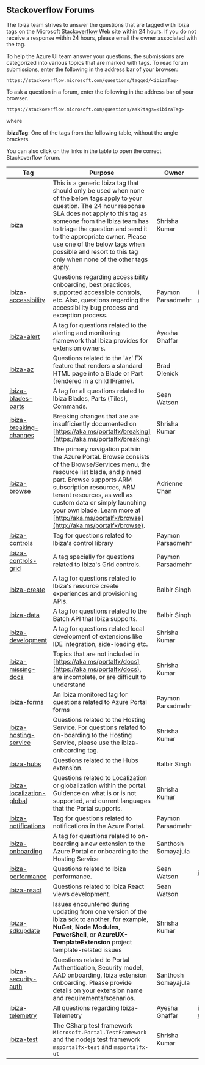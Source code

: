 <a name="stackoverflow-forums"></a>
## Stackoverflow Forums

The Ibiza team strives to answer the questions that are tagged with Ibiza tags on the Microsoft [Stackoverflow](https://stackoverflow.microsoft.com) Web site within 24 hours. If you do not receive a response within 24 hours, please email the owner associated with the tag.

To help the Azure UI team answer your questions, the submissions are categorized into various topics that are marked with tags.
To read forum submissions, enter the following in the address bar of your browser:

```https://stackoverflow.microsoft.com/questions/tagged/<ibizaTag>```

To ask a question in a forum, enter the following in the address bar of your browser.

```https://stackoverflow.microsoft.com/questions/ask?tags=<ibizaTag>```

where

**ibizaTag**:  One of the tags from the following table, without the angle brackets.

You can also click on the links in the table to open the correct Stackoverflow forum.

| Tag                                                                                                   | Purpose                                                                                       | Owner               | Contact |
| ----------------------------------------------------------------------------------------------------- | --------------------------------------------------------------------------------------------- | ------------------- | ------- |
| [ibiza](https://stackoverflow.microsoft.com/questions/tagged/ibiza)                                   | This is a generic Ibiza tag that should only be used when none of the below tags apply to your question. The 24 hour response SLA does not apply to this tag as someone from the Ibiza team has to triage the question and send it to the appropriate owner. Please use one of the below tags when possible and resort to this tag only when none of the other tags apply.   | Shrisha Kumar     | |
| [ibiza-accessibility](https://stackoverflow.microsoft.com/questions/tagged/ibiza-accessibility)       | Questions regarding accessibility onboarding, best practices, supported accessible controls, etc. Also, questions regarding the accessibility bug process and exception process.         | Paymon Parsadmehr   | <a href="mailto:ibiza-accessibility@microsoft.com?subject=Stackoverflow: Accessibility">ibiza-accessibility@microsoft.com </a> |
|[ibiza-alert](https://stackoverflow.microsoft.com/questions/tagged/ibiza-alert)|A tag for questions related to the alerting and monitoring framework that Ibiza provides for extension owners.|Ayesha Ghaffar| |
| [ibiza-az](https://stackoverflow.microsoft.com/questions/tagged/ibiza-az)                             | Questions related to the '`Az`' FX feature that renders a standard HTML page into a Blade or Part (rendered in a child IFrame). | Brad Olenick | |
| [ibiza-blades-parts](https://stackoverflow.microsoft.com/questions/tagged/ibiza-blades-parts)         | A tag for all questions related to Ibiza Blades, Parts (Tiles), Commands.                     | Sean Watson         | |
| [ibiza-breaking-changes](https://stackoverflow.microsoft.com/questions/tagged/ibiza-breaking-changes) | Breaking changes that are are insufficiently documented on [https://aka.ms/portalfx/breaking](https://aka.ms/portalfx/breaking)  | Shrisha Kumar | |
| [ibiza-browse](https://stackoverflow.microsoft.com/questions/tagged/ibiza-browse)                     | The primary navigation path in the Azure Portal. Browse consists of the Browse/Services menu, the resource list blade, and pinned part. Browse supports ARM subscription resources, ARM tenant resources, as well as custom data or simply launching your own blade. Learn more at [http://aka.ms/portalfx/browse](http://aka.ms/portalfx/browse).                                                     | Adrienne Chan         | |
| [ibiza-controls](https://stackoverflow.microsoft.com/questions/tagged/ibiza-controls)                 | Tag for questions related to Ibiza's control library                                | Paymon Parsadmehr    | |
| [ibiza-controls-grid](https://stackoverflow.microsoft.com/questions/tagged/ibiza-controls-grid)       | A tag specially for questions related to Ibiza's Grid controls.   | Paymon Parsadmehr    | |
| [ibiza-create](https://stackoverflow.microsoft.com/questions/tagged/ibiza-create) | A tag for questions related to Ibiza's resource create experiences and provisioning APIs. | Balbir Singh        | |
| [ibiza-data](https://stackoverflow.microsoft.com/questions/tagged/ibiza-data) | A tag for questions related to the Batch API that Ibiza supports. | Balbir Singh | |
| [ibiza-development](https://stackoverflow.microsoft.com/questions/tagged/ibiza-development)   | A tag for questions related local development of extensions like IDE integration, side-loading etc. | Shrisha Kumar | |
| [ibiza-missing-docs](https://stackoverflow.microsoft.com/questions/tagged/ibiza-docs)         | Topics that are not included in [https://aka.ms/portalfx/docs](https://aka.ms/portalfx/docs), are incomplete, or are difficult to understand  | Shrisha Kumar | |
| [ibiza-forms](https://stackoverflow.microsoft.com/questions/tagged/ibiza-forms)                       | An Ibiza monitored tag for questions related to Azure Portal forms                            | Paymon Parsadmehr    | |
| [ibiza-hosting-service](https://stackoverflow.microsoft.com/questions/tagged/ibiza-hosting-service)   | Questions related to the Hosting Service. For questions related to on-boarding to the Hosting Service, please use the ibiza-onboarding tag. | Shrisha Kumar | |
| [ibiza-hubs](https://stackoverflow.microsoft.com/questions/tagged/ibiza-hubs)   | Questions related to the Hubs extension. | Balbir Singh | |
| [ibiza-localization-global](https://stackoverflow.microsoft.com/questions/tagged/ibiza-localization-global) | Questions related to Localization or globalization within the portal. Guidence on what is or is not supported, and current languages that the Portal supports.                                                             | Shrisha Kumar   | |
| [ibiza-notifications](https://stackoverflow.microsoft.com/questions/tagged/ibiza-notifications) | Tag for questions related to notifications in the Azure Portal. | Paymon Parsadmehr | |
| [ibiza-onboarding](https://stackoverflow.microsoft.com/questions/tagged/ibiza-onboarding) | A tag for questions related to on-boarding a new extension to the Azure Portal or onboarding to the Hosting Service | Santhosh Somayajula | |
| [ibiza-performance](https://stackoverflow.microsoft.com/questions/tagged/ibiza-performance)           | Questions related to Ibiza performance.                                                       | Sean Watson         | <a href="mailto:ibiza-perf@microsoft.com?subject=Stackoverflow: Performance">ibiza-perf@microsoft.com </a> |
| [ibiza-react](https://stackoverflow.microsoft.com/questions/tagged/ibiza-react)           | Questions related to Ibiza React views development.                                                       | Sean Watson         | |
| [ibiza-sdkupdate](https://stackoverflow.microsoft.com/questions/tagged/ibiza-sdkupdate)               | Issues encountered during updating from one version of the ibiza sdk to another, for example,  **NuGet**, **Node Modules**, **PowerShell**, or **AzureUX-TemplateExtension** project template-related issues   | Shrisha Kumar | |
| [ibiza-security-auth](https://stackoverflow.microsoft.com/questions/tagged/ibiza-security-auth)       | Questions related to Portal Authentication, Security model, AAD onboarding, Ibiza extension onboarding. Please provide details on your extension name and requirements/scenarios.                                         | Santhosh Somayajula | |
| [ibiza-telemetry](https://stackoverflow.microsoft.com/questions/tagged/ibiza-telemetry)               | All questions regarding Ibiza-Telemetry                                                       | Ayesha Ghaffar | ibiza-telemetry@microsoft.com</a> |
| [ibiza-test](https://stackoverflow.microsoft.com/questions/tagged/ibiza-test)                         | The CSharp test framework `Microsoft.Portal.TestFramework` and the nodejs test framework `msportalfx-test` and `msportalfx-ut` | Shrisha Kumar | |